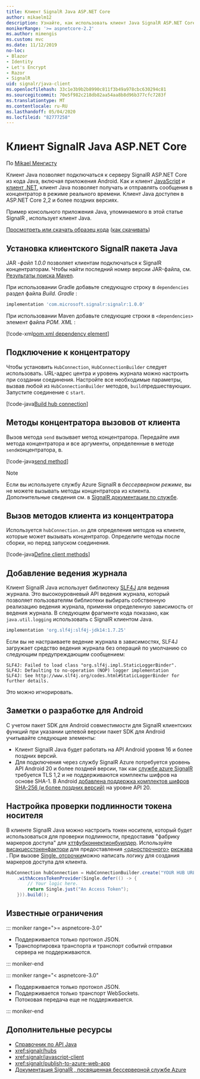 ```yaml
---
title: Клиент SignalR Java ASP.NET Core
author: mikaelm12
description: Узнайте, как использовать клиент Java SignalR ASP.NET Core.
monikerRange: '>= aspnetcore-2.2'
ms.author: mimengis
ms.custom: mvc
ms.date: 11/12/2019
no-loc:
- Blazor
- Identity
- Let's Encrypt
- Razor
- SignalR
uid: signalr/java-client
ms.openlocfilehash: 33c1e3b9b2b8990c811f3b49a978cbc630294c81
ms.sourcegitcommit: 70e5f982c218db82aa54aa8b8d96b377cfc7283f
ms.translationtype: MT
ms.contentlocale: ru-RU
ms.lasthandoff: 05/04/2020
ms.locfileid: "82777258"
---
```

# <a name="aspnet-core-signalr-java-client"></a>Клиент SignalR Java ASP.NET Core

По [Mikael Менгисту](https://twitter.com/MikaelM_12)

Клиент Java позволяет подключаться к серверу SignalR ASP.NET Core из кода Java, включая приложения Android. Как и клиент [JavaScript](xref:signalr/javascript-client) и [клиент .NET](xref:signalr/dotnet-client), клиент Java позволяет получать и отправлять сообщения в концентратор в режиме реального времени. Клиент Java доступен в ASP.NET Core 2,2 и более поздних версиях.

Пример консольного приложения Java, упоминаемого в этой статье SignalR , использует клиент Java.

[Просмотреть или скачать образец кода](https://github.com/dotnet/AspNetCore.Docs/tree/master/aspnetcore/signalr/java-client/sample) ([как скачивать](xref:index#how-to-download-a-sample))

## <a name="install-the-signalr-java-client-package"></a>Установка клиентского SignalR пакета Java

JAR *-файл 1.0.0* позволяет клиентам подключаться к SignalR концентраторам. Чтобы найти последний номер версии JAR-файла, см. [Результаты поиска Maven](https://search.maven.org/search?q=g:com.microsoft.signalr%20AND%20a:signalr).

При использовании Gradle добавьте следующую строку в `dependencies` раздел файла *Build. Gradle* :

```gradle
implementation 'com.microsoft.signalr:signalr:1.0.0'
```

При использовании Maven добавьте следующие строки в `<dependencies>` элемент файла *POM. XML* :

[!code-xml[pom.xml dependency element](java-client/sample/pom.xml?name=snippet_dependencyElement)]

## <a name="connect-to-a-hub"></a>Подключение к концентратору

Чтобы установить `HubConnection`, `HubConnectionBuilder` следует использовать. URL-адрес центра и уровень журнала можно настроить при создании соединения. Настройте все необходимые параметры, вызвав любой из `HubConnectionBuilder` методов, `build`предшествующих. Запустите соединение с `start`.

[!code-java[Build hub connection](java-client/sample/src/main/java/Chat.java?range=16-17)]

## <a name="call-hub-methods-from-client"></a>Методы концентратора вызовов от клиента

Вызов метода `send` вызывает метод концентратора. Передайте имя метода концентратора и все аргументы, определенные в методе `send`концентратора, в.

[!code-java[send method](java-client/sample/src/main/java/Chat.java?range=28)]

> [!NOTE]
> Если вы используете службу Azure SignalR в *бессерверном режиме*, вы не можете вызывать методы концентратора из клиента. Дополнительные сведения см. в [ SignalR документации по службе](/azure/azure-signalr/signalr-concept-serverless-development-config).

## <a name="call-client-methods-from-hub"></a>Вызов методов клиента из концентратора

Используется `hubConnection.on` для определения методов на клиенте, которые может вызывать концентратор. Определите методы после сборки, но перед запуском соединения.

[!code-java[Define client methods](java-client/sample/src/main/java/Chat.java?range=19-21)]

## <a name="add-logging"></a>Добавление ведения журнала

Клиент SignalR Java использует библиотеку [SLF4J](https://www.slf4j.org/) для ведения журнала. Это высокоуровневый API ведения журнала, который позволяет пользователям библиотеки выбирать собственную реализацию ведения журнала, применяя определенную зависимость от ведения журнала. В следующем фрагменте кода показано, как `java.util.logging` использовать с SignalR клиентом Java.

```gradle
implementation 'org.slf4j:slf4j-jdk14:1.7.25'
```

Если вы не настраиваете ведение журнала в зависимостях, SLF4J загружает средство ведения журнала без операций по умолчанию со следующим предупреждающим сообщением:

```
SLF4J: Failed to load class "org.slf4j.impl.StaticLoggerBinder".
SLF4J: Defaulting to no-operation (NOP) logger implementation
SLF4J: See http://www.slf4j.org/codes.html#StaticLoggerBinder for further details.
```

Это можно игнорировать.

## <a name="android-development-notes"></a>Заметки о разработке для Android

С учетом пакет SDK для Android совместимости для SignalR клиентских функций при указании целевой версии пакет SDK для Android учитывайте следующие элементы:

* Клиент SignalR Java будет работать на API Android уровня 16 и более поздних версий.
* Для подключения через службу SignalR Azure потребуется уровень API Android 20 и более поздней версии, так как [службе azure SignalR ](/azure/azure-signalr/signalr-overview) требуется TLS 1,2 и не поддерживаются комплекты шифров на основе SHA-1. В Android [добавлена поддержка комплектов шифров SHA-256 (и более поздних версий)](https://developer.android.com/reference/javax/net/ssl/SSLSocket) на уровне API 20.

## <a name="configure-bearer-token-authentication"></a>Настройка проверки подлинности токена носителя

В клиенте SignalR Java можно настроить токен носителя, который будет использоваться для проверки подлинности, предоставив "фабрику маркеров доступа" для [хттфубконнектионбуилдер](/java/api/com.microsoft.signalr._http_hub_connection_builder?view=aspnet-signalr-java). Используйте [висакцесстокенфактори](/java/api/com.microsoft.signalr._http_hub_connection_builder.withaccesstokenprovider?view=aspnet-signalr-java#com_microsoft_signalr__http_hub_connection_builder_withAccessTokenProvider_Single_String__) для предоставления [\<однострочного>](https://reactivex.io/documentation/single.html) [рксжава](https://github.com/ReactiveX/RxJava) . При вызове [Single. отсрочки](https://reactivex.io/RxJava/javadoc/io/reactivex/Single.html#defer-java.util.concurrent.Callable-)можно написать логику для создания маркеров доступа для клиента.

```java
HubConnection hubConnection = HubConnectionBuilder.create("YOUR HUB URL HERE")
    .withAccessTokenProvider(Single.defer(() -> {
        // Your logic here.
        return Single.just("An Access Token");
    })).build();
```

## <a name="known-limitations"></a>Известные ограничения

::: moniker range=">= aspnetcore-3.0"

* Поддерживается только протокол JSON.
* Транспортировка транспорта и транспорт событий отправки сервера не поддерживаются.

::: moniker-end

::: moniker range="< aspnetcore-3.0"

* Поддерживается только протокол JSON.
* Поддерживается только транспорт WebSockets.
* Потоковая передача еще не поддерживается.

::: moniker-end

## <a name="additional-resources"></a>Дополнительные ресурсы

* [Справочник по API Java](/java/api/com.microsoft.signalr?view=aspnet-signalr-java)
* <xref:signalr/hubs>
* <xref:signalr/javascript-client>
* <xref:signalr/publish-to-azure-web-app>
* [Документация SignalR , посвященная бессерверной службе Azure](/azure/azure-signalr/signalr-concept-serverless-development-config)
